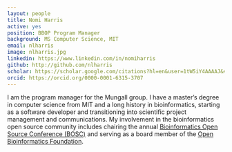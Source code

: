```yaml
---
layout: people
title: Nomi Harris
active: yes
position: BBOP Program Manager 
background: MS Computer Science, MIT
email: nlharris
image: nlharris.jpg
linkedin: https://www.linkedin.com/in/nomiharris
github: http://github.com/nlharris
scholar: https://scholar.google.com/citations?hl=en&user=1tW5iY4AAAAJ&view_op=list_works&sortby=pubdate
orcid: https://orcid.org/0000-0001-6315-3707
---
```

I am the program manager for the Mungall group. I have a master’s degree in computer science from MIT and a long history in bioinformatics, starting as a software developer and transitioning into scientific project management and communications. My involvement in the bioinformatics open source community includes chairing the annual [Bioinformatics Open Source Conference (BOSC)](https://www.open-bio.org/events/bosc/) and serving as a board member of the [Open Bioinformatics Foundation](https://www.open-bio.org/).

